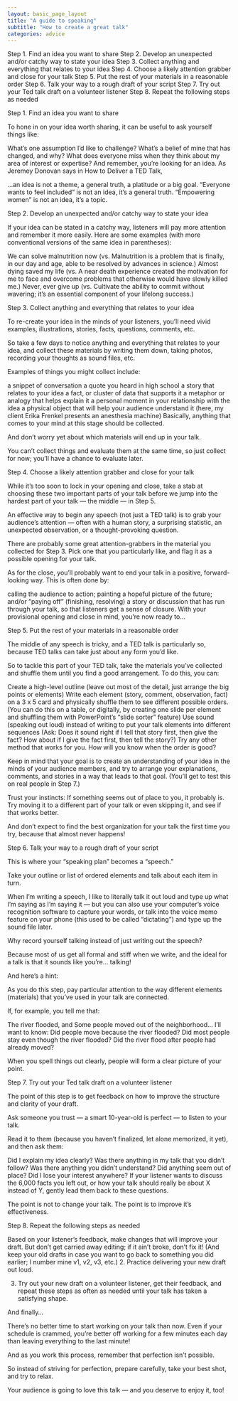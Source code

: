 ```yaml
---
layout: basic_page_layout
title: "A guide to speaking"
subtitle: "How to create a great talk"
categories: advice
---
```

Step 1. Find an idea you want to share
Step 2. Develop an unexpected and/or catchy way to state your idea
Step 3. Collect anything and everything that relates to your idea
Step 4. Choose a likely attention grabber and close for your talk
Step 5. Put the rest of your materials in a reasonable order
Step 6. Talk your way to a rough draft of your script
Step 7. Try out your Ted talk draft on a volunteer listener
Step 8. Repeat the following steps as needed

Step 1. Find an idea you want to share

To hone in on your idea worth sharing, it can be useful to ask yourself things like:

What’s one assumption I’d like to challenge?
What’s a belief of mine that has changed, and why?
What does everyone miss when they think about my area of interest or expertise?
And remember, you’re looking for an idea. As Jeremey Donovan says in How to Deliver a TED Talk,

…an idea is not a theme, a general truth, a platitude or a big goal. “Everyone wants to feel included” is not an idea, it’s a general truth. “Empowering women” is not an idea, it’s a topic.

Step 2. Develop an unexpected and/or catchy way to state your idea

If your idea can be stated in a catchy way, listeners will pay more attention and remember it more easily. Here are some examples (with more conventional versions of the same idea in parentheses):

We can solve malnutrition now (vs. Malnutrition is a problem that is finally, in our day and age, able to be resolved by advances in science.)
Almost dying saved my life (vs. A near death experience created the motivation for me to face and overcome problems that otherwise would have slowly killed me.)
Never, ever give up (vs. Cultivate the ability to commit without wavering; it’s an essential component of your lifelong success.)

Step 3. Collect anything and everything that relates to your idea

To re-create your idea in the minds of your listeners, you’ll need vivid examples, illustrations, stories, facts, questions, comments, etc.

So take a few days to notice anything and everything that relates to your idea, and collect these materials by writing them down, taking photos, recording your thoughts as sound files, etc.

Examples of things you might collect include:

a snippet of conversation
a quote you heard in high school
a story that relates to your idea
a fact, or cluster of data that supports it
a metaphor or analogy that helps explain it
a personal moment in your relationship with the idea
a physical object that will help your audience understand it (here, my client Erika Frenkel presents an anesthesia machine)
Basically, anything that comes to your mind at this stage should be collected.

And don’t worry yet about which materials will end up in your talk.

You can’t collect things and evaluate them at the same time, so just collect for now; you’ll have a chance to evaluate later.

Step 4. Choose a likely attention grabber and close for your talk

While it’s too soon to lock in your opening and close, take a stab at choosing these two important parts of your talk before we jump into the hardest part of your talk — the middle — in Step 5.

An effective way to begin any speech (not just a TED talk) is to grab your audience’s attention — often with a human story, a surprising statistic, an unexpected observation, or a thought-provoking question.

There are probably some great attention-grabbers in the material you collected for Step 3. Pick one that you particularly like, and flag it as a possible opening for your talk.

As for the close, you’ll probably want to end your talk in a positive, forward-looking way. This is often done by:

calling the audience to action;
painting a hopeful picture of the future; and/or
“paying off” (finishing, resolving) a story or discussion that has run through your talk, so that listeners get a sense of closure.
With your provisional opening and close in mind, you’re now ready to…

Step 5. Put the rest of your materials in a reasonable order

The middle of any speech is tricky, and a TED talk is particularly so, because TED talks can take just about any form you’d like.

So to tackle this part of your TED talk, take the materials you’ve collected and shuffle them until you find a good arrangement. To do this, you can:

Create a high-level outline (leave out most of the detail, just arrange the big points or elements)
Write each element (story, comment, observation, fact) on a 3 x 5 card and physically shuffle them to see different possible orders. (You can do this on a table, or digitally, by creating one slide per element and shuffling them with PowerPoint’s “slide sorter” feature)
Use sound (speaking out loud) instead of writing to put your talk elements into different sequences (Ask: Does it sound right if I tell that story first, then give the fact? How about if I give the fact first, then tell the story?)
Try any other method that works for you.
How will you know when the order is good?

Keep in mind that your goal is to create an understanding of your idea in the minds of your audience members, and try to arrange your explanations, comments, and stories in a way that leads to that goal. (You’ll get to test this on real people in Step 7.)

Trust your instincts: If something seems out of place to you, it probably is. Try moving it to a different part of your talk or even skipping it, and see if that works better.

And don’t expect to find the best organization for your talk the first time you try, because that almost never happens!

Step 6. Talk your way to a rough draft of your script

This is where your “speaking plan” becomes a “speech.”

Take your outline or list of ordered elements and talk about each item in turn.

When I’m writing a speech, I like to literally talk it out loud and type up what I’m saying as I’m saying it — but you can also use your computer’s voice recognition software to capture your words, or talk into the voice memo feature on your phone (this used to be called “dictating”) and type up the sound file later.

Why record yourself talking instead of just writing out the speech?

Because most of us get all formal and stiff when we write, and the ideal for a talk is that it sounds like you’re… talking!

And here’s a hint:

As you do this step, pay particular attention to the way different elements (materials) that you’ve used in your talk are connected.

If, for example, you tell me that:

The river flooded, and
Some people moved out of the neighborhood…
I’ll want to know: Did people move because the river flooded? Did most people stay even though the river flooded? Did the river flood after people had already moved?

When you spell things out clearly, people will form a clear picture of your point.

Step 7. Try out your Ted talk draft on a volunteer listener

The point of this step is to get feedback on how to improve the structure and clarity of your draft.

Ask someone you trust — a smart 10-year-old is perfect — to listen to your talk.

Read it to them (because you haven’t finalized, let alone memorized, it yet), and then ask them:

Did I explain my idea clearly?
Was there anything in my talk that you didn’t follow?
Was there anything you didn’t understand?
Did anything seem out of place?
Did I lose your interest anywhere?
If your listener wants to discuss the 6,000 facts you left out, or how your talk should really be about X instead of Y, gently lead them back to these questions.

The point is not to change your talk. The point is to improve it’s effectiveness.

Step 8. Repeat the following steps as needed

Based on your listener’s feedback, make changes that will improve your draft. But don’t get carried away editing; if it ain’t broke, don’t fix it! (And keep your old drafts in case you want to go back to something you did earlier; I number mine v1, v2, v3, etc.)
2. Practice delivering your new draft out loud.

3. Try out your new draft on a volunteer listener, get their feedback, and repeat these steps as often as needed until your talk has taken a satisfying shape.

And finally…

There’s no better time to start working on your talk than now. Even if your schedule is crammed, you’re better off working for a few minutes each day than leaving everything to the last minute!

And as you work this process, remember that perfection isn’t possible.

So instead of striving for perfection, prepare carefully, take your best shot, and try to relax.

Your audience is going to love this talk — and you deserve to enjoy it, too!
